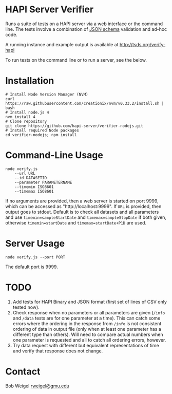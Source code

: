 # HAPI Server Verifier

Runs a suite of tests on a HAPI server via a web interface or the command line. The tests involve a combination of [JSON schema](https://github.com/hapi-server/verifier-nodejs) validation and ad-hoc code.

A running instance and example output is available at http://tsds.org/verify-hapi

To run tests on the command line or to run a server, see the below.

# Installation

```
# Install Node Version Manager (NVM)
curl https://raw.githubusercontent.com/creationix/nvm/v0.33.2/install.sh | bash
# Install node.js 4
nvm install 4
# Clone repository
git clone https://github.com/hapi-server/verifier-nodejs.git
# Install required Node packages
cd verifier-nodejs; npm install
```

# Command-Line Usage

```
node verify.js 
	--url URL 
	--id DATASETID 
	--parameter PARAMETERNAME 
	--timemin ISO8601 
	--timemax ISO8601
```

If no arguments are provided, then a web server is started on port 9999, which can be accessed as "http://localhost:9999".  If `URL` is provided, then output goes to stdout.  Default is to check all datasets and all parameters and use `timemin=sampleStartDate` and `timemax=sampleStopDate` if both given, otherwise `timemin=startDate` and `timemax=startDate+P1D` are used.

# Server Usage

```
node verify.js --port PORT
```
The default port is 9999.

# TODO

1. Add tests for HAPI Binary and JSON format (first set of lines of CSV only tested now).
2. Check response when no parameters or all parameters are given (`/info` and `/data` tests are for one parameter at a time).  This can catch some errors where the ordering in the response from `/info` is not consistent ordering of data in output file (only when at least one parameter has a different type than others). Will need to compare actual numbers when one parameter is requested and all to catch all ordering errors, however.
3. Try data request with different but equivalent representations of time and verify that response does not change.

# Contact

Bob Weigel <rweigel@gmu.edu>

